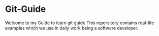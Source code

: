 # Git-Guide
Welcome to my Guide to learn git guide
This reporsitory contains real-life examples which we use in daily work being a software developer.
